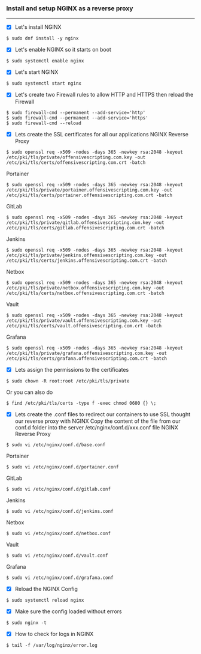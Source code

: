 ### Install and setup NGINX as a reverse proxy

---

- [X] Let's install NGINX
```commandline
$ sudo dnf install -y nginx
```

- [X] Let's enable NGINX so it starts on boot
```commandline
$ sudo systemctl enable nginx
```

- [X] Let's start NGINX
```commandline
$ sudo systemctl start nginx
```

- [X] Let's create two Firewall rules to allow HTTP and HTTPS then reload the Firewall
```commandline
$ sudo firewall-cmd --permanent --add-service='http'
$ sudo firewall-cmd --permanent --add-service='https'
$ sudo firewall-cmd --reload
```

- [X] Lets create the SSL certificates for all our applications
NGINX Reverse Proxy
```ignorelang
$ sudo openssl req -x509 -nodes -days 365 -newkey rsa:2048 -keyout /etc/pki/tls/private/offensivescripting.com.key -out /etc/pki/tls/certs/offensivescripting.com.crt -batch
```

Portainer
```ignorelang
$ sudo openssl req -x509 -nodes -days 365 -newkey rsa:2048 -keyout /etc/pki/tls/private/portainer.offensivescripting.com.key -out /etc/pki/tls/certs/portainer.offensivescripting.com.crt -batch
```

GitLab
```ignorelang
$ sudo openssl req -x509 -nodes -days 365 -newkey rsa:2048 -keyout /etc/pki/tls/private/gitlab.offensivescripting.com.key -out /etc/pki/tls/certs/gitlab.offensivescripting.com.crt -batch
```

Jenkins
```ignorelang
$ sudo openssl req -x509 -nodes -days 365 -newkey rsa:2048 -keyout /etc/pki/tls/private/jenkins.offensivescripting.com.key -out /etc/pki/tls/certs/jenkins.offensivescripting.com.crt -batch
```

Netbox
```ignorelang
$ sudo openssl req -x509 -nodes -days 365 -newkey rsa:2048 -keyout /etc/pki/tls/private/netbox.offensivescripting.com.key -out /etc/pki/tls/certs/netbox.offensivescripting.com.crt -batch
```

Vault
```ignorelang
$ sudo openssl req -x509 -nodes -days 365 -newkey rsa:2048 -keyout /etc/pki/tls/private/vault.offensivescripting.com.key -out /etc/pki/tls/certs/vault.offensivescripting.com.crt -batch
```

Grafana
```ignorelang
$ sudo openssl req -x509 -nodes -days 365 -newkey rsa:2048 -keyout /etc/pki/tls/private/grafana.offensivescripting.com.key -out /etc/pki/tls/certs/grafana.offensivescripting.com.crt -batch
```

- [X] Lets assign the permissions to the certificates
```ignorelang
$ sudo chown -R root:root /etc/pki/tls/private
```
Or you can also do
```ignorelang
$ find /etc/pki/tls/certs -type f -exec chmod 0600 {} \;
```

- [X] Lets create the .conf files to redirect our containers to use SSL thought our reverse proxy with NGINX
Copy the content of the file from our conf.d folder into the server /etc/nginx/conf.d/xxx.conf file
NGINX Reverse Proxy
```ignorelang
$ sudo vi /etc/nginx/conf.d/base.conf
```

Portainer
```ignorelang
$ sudo vi /etc/nginx/conf.d/portainer.conf
```

GitLab
```ignorelang
$ sudo vi /etc/nginx/conf.d/gitlab.conf
```

Jenkins
```ignorelang
$ sudo vi /etc/nginx/conf.d/jenkins.conf
```

Netbox
```ignorelang
$ sudo vi /etc/nginx/conf.d/netbox.conf
```

Vault
```ignorelang
$ sudo vi /etc/nginx/conf.d/vault.conf
```

Grafana
```ignorelang
$ sudo vi /etc/nginx/conf.d/grafana.conf
```

- [X] Reload the NGINX Config
```ignorelang
$ sudo systemctl reload nginx
```

- [X] Make sure the config loaded without errors
```ignorelang
$ sudo nginx -t
```

- [X] How to check for logs in NGINX
```commandline
$ tail -f /var/log/nginx/error.log
```
